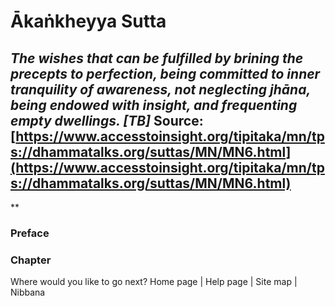 # Ākaṅkheyya Sutta
*The wishes that can be fulfilled by brining the precepts to perfection, being committed to inner tranquility of awareness, not neglecting jhāna, being endowed with insight, and frequenting empty dwellings. [TB]*
Source: [https://www.accesstoinsight.org/tipitaka/mn/tps://dhammatalks.org/suttas/MN/MN6.html](https://www.accesstoinsight.org/tipitaka/mn/tps://dhammatalks.org/suttas/MN/MN6.html)
---
**
### Preface
### Chapter
Where would you like to go next?
Home page
| Help page
| Site map
| Nibbana